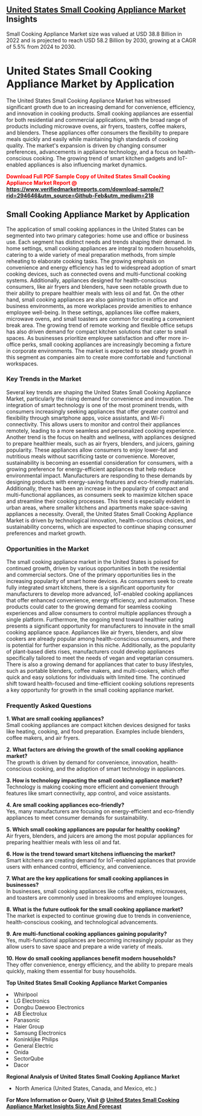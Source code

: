 <h2><a href="https://www.verifiedmarketreports.com/download-sample/?rid=294646&amp;utm_source=Github-Feb&amp;utm_medium=218" target="_blank">United States Small Cooking Appliance Market</a> Insights</h2><p>Small Cooking Appliance Market size was valued at USD 38.8 Billion in 2022 and is projected to reach USD 58.2 Billion by 2030, growing at a CAGR of 5.5% from 2024 to 2030.</p><p> <h1>United States Small Cooking Appliance Market by Application</h1> <p>The United States Small Cooking Appliance Market has witnessed significant growth due to an increasing demand for convenience, efficiency, and innovation in cooking products. Small cooking appliances are essential for both residential and commercial applications, with the broad range of products including microwave ovens, air fryers, toasters, coffee makers, and blenders. These appliances offer consumers the flexibility to prepare meals quickly and easily while maintaining high standards of cooking quality. The market's expansion is driven by changing consumer preferences, advancements in appliance technology, and a focus on health-conscious cooking. The growing trend of smart kitchen gadgets and IoT-enabled appliances is also influencing market dynamics. <strong><p><span class=""><span style="color: #ff0000;"><strong>Download Full PDF Sample Copy of United States Small Cooking Appliance Market Report</strong> @ </span><a href="https://www.verifiedmarketreports.com/download-sample/?rid=294646&amp;utm_source=Github-Feb&amp;utm_medium=218" target="_blank">https://www.verifiedmarketreports.com/download-sample/?rid=294646&amp;utm_source=Github-Feb&amp;utm_medium=218</a></span></p></strong></p> <h2>Small Cooking Appliance Market by Application</h2> <p>The application of small cooking appliances in the United States can be segmented into two primary categories: home use and office or business use. Each segment has distinct needs and trends shaping their demand. In home settings, small cooking appliances are integral to modern households, catering to a wide variety of meal preparation methods, from simple reheating to elaborate cooking tasks. The growing emphasis on convenience and energy efficiency has led to widespread adoption of smart cooking devices, such as connected ovens and multi-functional cooking systems. Additionally, appliances designed for health-conscious consumers, like air fryers and blenders, have seen notable growth due to their ability to prepare healthier meals with less oil and fat. On the other hand, small cooking appliances are also gaining traction in office and business environments, as more workplaces provide amenities to enhance employee well-being. In these settings, appliances like coffee makers, microwave ovens, and small toasters are common for creating a convenient break area. The growing trend of remote working and flexible office setups has also driven demand for compact kitchen solutions that cater to small spaces. As businesses prioritize employee satisfaction and offer more in-office perks, small cooking appliances are increasingly becoming a fixture in corporate environments. The market is expected to see steady growth in this segment as companies aim to create more comfortable and functional workspaces.</p> <h3>Key Trends in the Market</h3> <p>Several key trends are shaping the United States Small Cooking Appliance Market, particularly the rising demand for convenience and innovation. The integration of smart technology is one of the most prominent trends, with consumers increasingly seeking appliances that offer greater control and flexibility through smartphone apps, voice assistants, and Wi-Fi connectivity. This allows users to monitor and control their appliances remotely, leading to a more seamless and personalized cooking experience. Another trend is the focus on health and wellness, with appliances designed to prepare healthier meals, such as air fryers, blenders, and juicers, gaining popularity. These appliances allow consumers to enjoy lower-fat and nutritious meals without sacrificing taste or convenience. Moreover, sustainability is becoming an essential consideration for consumers, with a growing preference for energy-efficient appliances that help reduce environmental impact. Manufacturers are responding to these demands by designing products with energy-saving features and eco-friendly materials. Additionally, there has been an increase in the popularity of compact and multi-functional appliances, as consumers seek to maximize kitchen space and streamline their cooking processes. This trend is especially evident in urban areas, where smaller kitchens and apartments make space-saving appliances a necessity. Overall, the United States Small Cooking Appliance Market is driven by technological innovation, health-conscious choices, and sustainability concerns, which are expected to continue shaping consumer preferences and market growth.</p> <h3>Opportunities in the Market</h3> <p>The small cooking appliance market in the United States is poised for continued growth, driven by various opportunities in both the residential and commercial sectors. One of the primary opportunities lies in the increasing popularity of smart home devices. As consumers seek to create fully integrated smart kitchens, there is a significant opportunity for manufacturers to develop more advanced, IoT-enabled cooking appliances that offer enhanced convenience, energy efficiency, and automation. These products could cater to the growing demand for seamless cooking experiences and allow consumers to control multiple appliances through a single platform. Furthermore, the ongoing trend toward healthier eating presents a significant opportunity for manufacturers to innovate in the small cooking appliance space. Appliances like air fryers, blenders, and slow cookers are already popular among health-conscious consumers, and there is potential for further expansion in this niche. Additionally, as the popularity of plant-based diets rises, manufacturers could develop appliances specifically tailored to meet the needs of vegan and vegetarian consumers. There is also a growing demand for appliances that cater to busy lifestyles, such as portable blenders, coffee makers, and multi-cookers, which offer quick and easy solutions for individuals with limited time. The continued shift toward health-focused and time-efficient cooking solutions represents a key opportunity for growth in the small cooking appliance market.</p> <h3>Frequently Asked Questions</h3> <p><strong>1. What are small cooking appliances?</strong><br>Small cooking appliances are compact kitchen devices designed for tasks like heating, cooking, and food preparation. Examples include blenders, coffee makers, and air fryers.</p> <p><strong>2. What factors are driving the growth of the small cooking appliance market?</strong><br>The growth is driven by demand for convenience, innovation, health-conscious cooking, and the adoption of smart technology in appliances.</p> <p><strong>3. How is technology impacting the small cooking appliance market?</strong><br>Technology is making cooking more efficient and convenient through features like smart connectivity, app control, and voice assistants.</p> <p><strong>4. Are small cooking appliances eco-friendly?</strong><br>Yes, many manufacturers are focusing on energy-efficient and eco-friendly appliances to meet consumer demands for sustainability.</p> <p><strong>5. Which small cooking appliances are popular for healthy cooking?</strong><br>Air fryers, blenders, and juicers are among the most popular appliances for preparing healthier meals with less oil and fat.</p> <p><strong>6. How is the trend toward smart kitchens influencing the market?</strong><br>Smart kitchens are creating demand for IoT-enabled appliances that provide users with enhanced control, efficiency, and convenience.</p> <p><strong>7. What are the key applications for small cooking appliances in businesses?</strong><br>In businesses, small cooking appliances like coffee makers, microwaves, and toasters are commonly used in breakrooms and employee lounges.</p> <p><strong>8. What is the future outlook for the small cooking appliance market?</strong><br>The market is expected to continue growing due to trends in convenience, health-conscious cooking, and technological advancements.</p> <p><strong>9. Are multi-functional cooking appliances gaining popularity?</strong><br>Yes, multi-functional appliances are becoming increasingly popular as they allow users to save space and prepare a wide variety of meals.</p> <p><strong>10. How do small cooking appliances benefit modern households?</strong><br>They offer convenience, energy efficiency, and the ability to prepare meals quickly, making them essential for busy households.</p> </p><p><strong>Top United States Small Cooking Appliance Market Companies</strong></p><div data-test-id=""><p><li>Whirlpool</li><li> LG Electronics</li><li> Dongbu Daewoo Electronics</li><li> AB Electrolux</li><li> Panasonic</li><li> Haier Group</li><li> Samsung Electronics</li><li> Koninklijke Philips</li><li> General Electric</li><li> Onida</li><li> SectorQube</li><li> Dacor</li></p><div><strong>Regional Analysis of&nbsp;United States Small Cooking Appliance Market</strong></div><ul><li dir="ltr"><p dir="ltr">North America&nbsp;(United States, Canada, and Mexico, etc.)</p></li></ul><p><strong>For More Information or Query, Visit @&nbsp;</strong><strong><a href="https://www.verifiedmarketreports.com/product/small-cooking-appliance-market/?utm_source=Github-Feb&amp;utm_medium=218" target="_blank">United States Small Cooking Appliance Market Insights Size And Forecast</a></strong></p></div>
